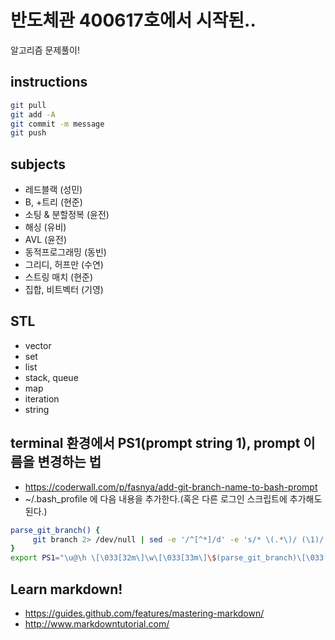 # 반도체관 400617호에서 시작된..
 알고리즘 문제풀이!

## instructions
 ```bash
git pull
git add -A
git commit -m message
git push
```

## subjects

 - 레드블랙 (성민)
 - B, +트리 (현준)
 - 소팅 & 분할정복 (윤전)
 - 해싱 (유비)
 - AVL (윤전)
 - 동적프로그래밍 (동빈)
 - 그리디, 허프만 (수연)
 - 스트링 매치 (현준)
 - 집합, 비트벡터 (기영)

## STL

 - vector
 - set
 - list
 - stack, queue
 - map
 - iteration
 - string

## terminal 환경에서 PS1(prompt string 1), prompt 이름을 변경하는 법
 - https://coderwall.com/p/fasnya/add-git-branch-name-to-bash-prompt
 - ~/.bash_profile 에 다음 내용을 추가한다.(혹은 다른 로그인 스크립트에 추가해도 된다.)
 ```sh
 parse_git_branch() {
      git branch 2> /dev/null | sed -e '/^[^*]/d' -e 's/* \(.*\)/ (\1)/'
 }
 export PS1="\u@\h \[\033[32m\]\w\[\033[33m\]\$(parse_git_branch)\[\033[00m\] $ "
 ```


## Learn markdown!
 - https://guides.github.com/features/mastering-markdown/
 - http://www.markdowntutorial.com/

